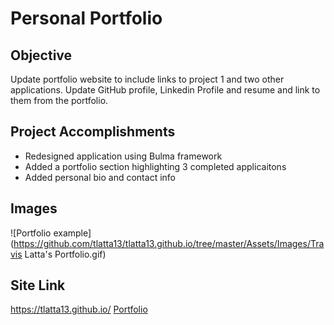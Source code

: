 # Personal Portfolio

## Objective
Update portfolio website to include links to project 1 and two other applications. Update GitHub profile, Linkedin Profile and resume and link to them from the portfolio. 

## Project Accomplishments
* Redesigned application using Bulma framework
* Added a portfolio section highlighting 3 completed applicaitons
* Added personal bio and contact info

## Images
![Portfolio example](https://github.com/tlatta13/tlatta13.github.io/tree/master/Assets/Images/Travis Latta's Portfolio.gif)

## Site Link
https://tlatta13.github.io/
[Portfolio](https://tlatta13.github.io/)